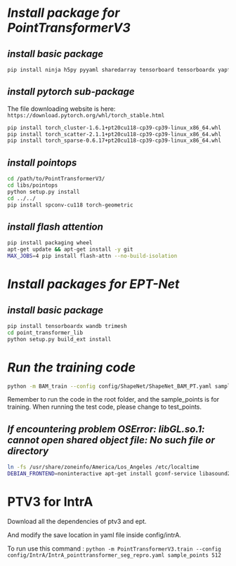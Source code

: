 # _Install package for PointTransformerV3_ #

## _install basic package_ ##
```bash
pip install ninja h5py pyyaml sharedarray tensorboard tensorboardx yapf addict einops scipy plyfile termcolor timm open3d
```

## _install pytorch sub-package_ ##
The file downloading website is here:
`https://download.pytorch.org/whl/torch_stable.html`
```bash
pip install torch_cluster-1.6.1+pt20cu118-cp39-cp39-linux_x86_64.whl
pip install torch_scatter-2.1.1+pt20cu118-cp39-cp39-linux_x86_64.whl
pip install torch_sparse-0.6.17+pt20cu118-cp39-cp39-linux_x86_64.whl
```

## _install pointops_ ##
```bash
cd /path/to/PointTransformerV3/
cd libs/pointops
python setup.py install
cd ../../
pip install spconv-cu118 torch-geometric
```

## _install flash attention_ ##
```bash
pip install packaging wheel
apt-get update && apt-get install -y git
MAX_JOBS=4 pip install flash-attn --no-build-isolation
```

# _Install packages for EPT-Net_ #

## _install basic package_ ##
```bash
pip install tensorboardx wandb trimesh
cd point_transformer_lib
python setup.py build_ext install
```

# _Run the training code_ #
```bash
python -m BAM_train --config config/ShapeNet/ShapeNet_BAM_PT.yaml sample_points 512
```
Remember to run the code in the root folder, and the sample_points is for training. When running the test code, please change to test_points.
## _If encountering problem OSError: libGL.so.1: cannot open shared object file: No such file or directory_ ##
```bash
ln -fs /usr/share/zoneinfo/America/Los_Angeles /etc/localtime
DEBIAN_FRONTEND=noninteractive apt-get install gconf-service libasound2 libatk1.0-0 libc6 libcairo2 libcups2 libdbus-1-3 libexpat1 libfontconfig1 libgcc1 libgconf-2-4 libgdk-pixbuf2.0-0 libglib2.0-0 libgtk-3-0 libnspr4 libpango-1.0-0 libpangocairo-1.0-0 libstdc++6 libx11-6 libx11-xcb1 libxcb1 libxcomposite1 libxcursor1 libxdamage1 libxext6 libxfixes3 libxi6 libxrandr2 libxrender1 libxss1 libxtst6 ca-certificates fonts-liberation libappindicator1 libnss3 lsb-release xdg-utils wget -y
```

# PTV3 for IntrA
Download all the dependencies of ptv3 and ept.

And modify the save location in yaml file inside config/intrA.

To run use this command : `python -m PointTransformerV3.train --config config/IntrA/IntrA_pointtransformer_seg_repro.yaml sample_points 512`